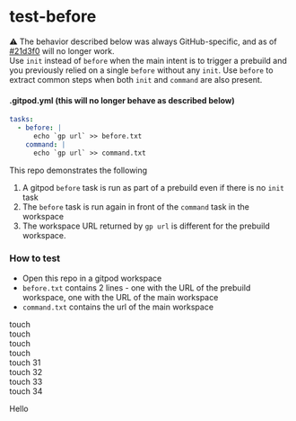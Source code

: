 # test-before
⚠️ The behavior described below was always GitHub-specific, and as of [#21d3f0](https://github.com/gitpod-io/gitpod/commit/21d3f00d47f7b073fa517dd186963bcb87abc652) will no longer work.  
Use `init` instead of `before` when the main intent is to trigger a prebuild and you previously relied on a single `before` without any `init`. Use `before` to extract common steps when both `init` and `command` are also present.

#### .gitpod.yml (this will no longer behave as described below)

```yaml
tasks:
  - before: |
      echo `gp url` >> before.txt
    command: |
      echo `gp url` >> command.txt
```

This repo demonstrates the following

1. A gitpod `before` task is run as part of a prebuild even if there is no `init` task
2. The `before` task is run again in front of the `command` task in the workspace
3. The workspace URL returned by `gp url` is different for the prebuild workspace.

### How to test

- Open this repo in a gitpod workspace
- `before.txt` contains 2 lines - one with the URL of the prebuild workspace, one with the URL of the main workspace
- `command.txt` contains the url of the main workspace

touch  
touch  
touch  
touch  
touch 31  
touch 32  
touch 33  
touch 34  

Hello
